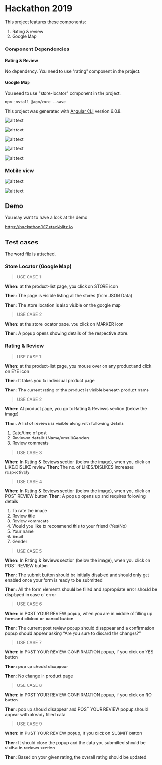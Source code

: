 # Hackathon 2019 

This project features these components:
1. Rating & review 
2. Google Map

### Component Dependencies
#### Rating & Review 

No dependency. You need to use "rating" component in the project.

#### Google Map

You need to use "store-locator" component in the project.
```
npm install @agm/core --save
```


This project was generated with [Angular CLI](https://github.com/angular/angular-cli) version 6.0.8.

![alt text](img/products.jpg)

![alt text](img/product_rating.jpg)

![alt text](img/post_review.jpg)

![alt text](img/confirmation.jpg)

![alt text](img/store_locator.jpg)

### Mobile view

![alt text](img/mobile_view.jpg)

![alt text](img/store_locator_mobile.jpg)

## Demo
You may want to have a look at the demo 

https://hackathon007.stackblitz.io



## Test cases
The word file is attached.

### Store Locator (Google Map)

> USE CASE 1

**When:**	at the product-list page, you click on STORE icon

**Then:**	The page is visible listing all the stores (from JSON Data)

**Then:**	The store location is also visible on the google map


> USE CASE 2

**When:**	at the store locator page, you click on MARKER icon

**Then:**	A popup opens showing details of the respective store. 

### Rating & Review

> USE CASE 1

**When:**	at the product-list page, you mouse over on any product and click on EYE icon

**Then:**	It takes you to individual product page

**Then:**	The current rating of the product is visible beneath product name

> USE CASE 2

**When:**	At product page, you go to Rating & Reviews section (below the image)

**Then:**	A list of reviews is visible along with following details

1.	Date/time of post
2.	Reviewer details (Name/email/Gender)
3.	Review comments


> USE CASE 3

**When:**	In Rating & Reviews section (below the image), when you click on LIKE/DISLIKE review
**Then:**	The no. of LIKES/DISLIKES increases respectively


> USE CASE 4

**When:**	In Rating & Reviews section (below the image), when you click on POST REVIEW button
**Then:**	A pop up opens up and requires following details
1.	To rate the image
2.	Review title
3.	Review comments
4.	Would you like to recommend this to your friend (Yes/No)
5.	Your name
6.	Email 
7.	Gender


> USE CASE 5

**When:**	In Rating & Reviews section (below the image), when you click on POST REVIEW button

**Then:**	The submit button should be initially disabled and should only get enabled once your form is ready to be submitted

**Then:**	All the form elements should be filled and appropriate error should be displayed in case of error


> USE CASE 6


**When:**	in POST YOUR REVIEW popup, when you are in middle of filling up form and clicked on cancel button

**Then:**	The current post review popup should disappear and a confirmation popup should appear asking “Are you sure to discard the changes?”


	
> USE CASE 7

**When:**	in POST YOUR REVIEW CONFIRMATION popup, if you click on YES button

**Then:**	pop up should disappear 

**Then:**	No change in product page


> USE CASE 8

**When:**	in POST YOUR REVIEW CONFIRMATION popup, if you click on NO button

**Then:**	pop up should disappear and POST YOUR REVIEW popup should appear with already filled data



> USE CASE 9

**When:**	in POST YOUR REVIEW popup, if you click on SUBMIT button

**Then:**	It should close the popup and the data you submitted should be visible in reviews section

**Then:**	Based on your given rating, the overall rating should be updated.
